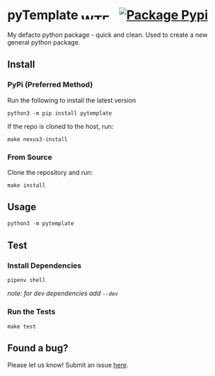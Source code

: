 # pyTemplate <a href="http://www.wtfpl.net/"><img src="http://www.wtfpl.net/wp-content/uploads/2012/12/wtfpl-badge-4.png" width="80" height="15" alt="WTFPL" /></a>  [![Package Pypi](https://img.shields.io/pypi/v/FILL_THIS_IN.svg)](https://pypi.org/project/FILL_THIS_IN)

My defacto python package - quick and clean. Used to create a new general python package.

## Install

### PyPi (Preferred Method)

Run the following to install the latest version
```
python3 -m pip install pytemplate
```

If the repo is cloned to the host, run:
```
make nexus3-install
```

### From Source

Clone the repository and run:

```
make install
```

## Usage

```python
python3 -m pytemplate
```

## Test

### Install Dependencies

```
pipenv shell
```

*note: for dev dependencies add `--dev`*

### Run the Tests

```
make test
```

## Found a bug?

Please let us know! Submit an issue [here](https://github.com/dgisolfi/pyTemplate/issues).


